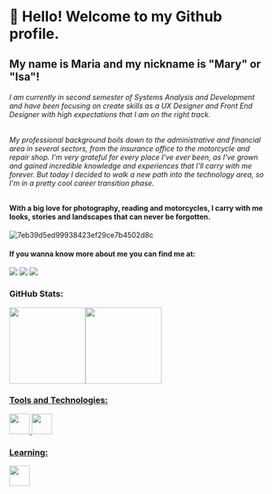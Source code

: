# 👋 Hello! Welcome to my Github profile.
## My name is Maria and my nickname is "Mary" or "Isa"!

###### I am currently in second semester of Systems Analysis and Development and have been focusing on create skills as a UX Designer and Front End Designer with high expectations that I am on the right track.

###### My professional background boils down to the administrative and financial area in several sectors, from the insurance office to the motorcycle and repair shop. I'm very grateful for every place I've ever been, as I've grown and gained incredible knowledge and experiences that I'll carry with me forever. But today I decided to walk a new path into the technology area, so I'm in a pretty cool career transition phase.

  
#### With a big love for photography, reading and motorcycles, I carry with me looks, stories and landscapes that can never be forgotten.
![7eb39d5ed99938423ef29ce7b4502d8c](https://user-images.githubusercontent.com/116117998/227073948-f4cda21e-c8fd-4826-83de-9ad2f99c0da8.gif)
    
#### If you wanna know more about me you can find me at: 
<a href="https://instagram.com/wholelotta.mary" target="_blank"><img src="https://img.shields.io/badge/-Instagram-%23E4405F?style=for-the-badge&logo=instagram&logoColor=white" target="_blank"></a>
 <a href="https://www.linkedin.com/in/mariaisarocha/" target="_blank"><img src="https://img.shields.io/badge/-LinkedIn-%230077B5?style=for-the-badge&logo=linkedin&logoColor=white" target="_blank"></a> 
<a href ="mailto:m.isabelarocha@gmail.com"><img src="https://img.shields.io/badge/Gmail-D14836?style=for-the-badge&logo=gmail&logoColor=white" target="_blank"></a>

### GitHub Stats:
<div>
<a href="https://github.com/m-isabelarocha">
<img height="150em" src="https://github-readme-stats.vercel.app/api/top-langs/?username=m-isabelarocha&layout=compact&langs_count=7&theme=dracula"/><img height="150em" src="https://github-readme-stats.vercel.app/api?username=m-isabelarocha&show_icons=true&theme=dracula&include_all_commits=true&count_private=true"/>
</div>
 
### Tools and Technologies:
<img src="https://cdn.jsdelivr.net/gh/devicons/devicon/icons/html5/html5-plain-wordmark.svg" width="40" height="40"/> <img src="https://cdn.jsdelivr.net/gh/devicons/devicon/icons/css3/css3-plain-wordmark.svg" width="40" height="40"/>
    

### Learning:
<img src="https://cdn.jsdelivr.net/gh/devicons/devicon/icons/javascript/javascript-original.svg" width="40" height="40"/>
